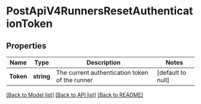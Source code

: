 # PostApiV4RunnersResetAuthenticationToken

## Properties
Name | Type | Description | Notes
------------ | ------------- | ------------- | -------------
**Token** | **string** | The current authentication token of the runner | [default to null]

[[Back to Model list]](../README.md#documentation-for-models) [[Back to API list]](../README.md#documentation-for-api-endpoints) [[Back to README]](../README.md)


